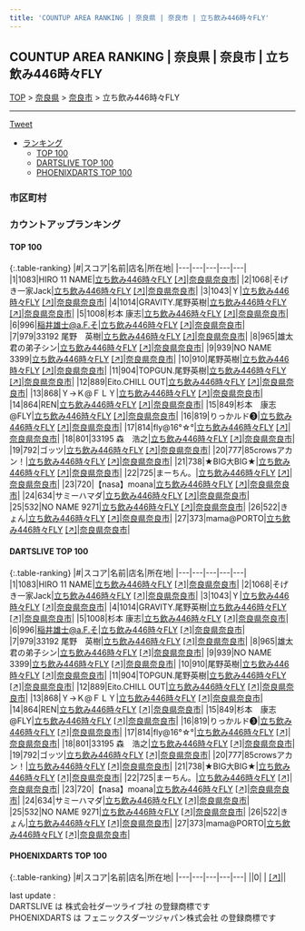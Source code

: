 ```yaml
---
title: 'COUNTUP AREA RANKING | 奈良県 | 奈良市 | 立ち飲み446時々FLY'
---
```

## COUNTUP AREA RANKING | 奈良県 | 奈良市 | 立ち飲み446時々FLY

[TOP](/darts/rank/) > [奈良県](/darts/rank/奈良県/) > [奈良市](/darts/rank/奈良県/奈良市/) > 立ち飲み446時々FLY

___

<a href="https://twitter.com/share?ref_src=twsrc%5Etfw" data-text="COUNTUP AREA RANKING | 奈良県奈良市立ち飲み446時々FLY" class="twitter-share-button" data-hashtags="DARTSLIVE,PHOENIXDARTS,darts,ダーツ" data-show-count="false">Tweet</a>

* [ランキング](#カウントアップランキング)
    * [TOP 100](#top-100)
    * [DARTSLIVE TOP 100](#dartslive-top-100)
    * [PHOENIXDARTS TOP 100](#phoenixdarts-top-100)

### 市区町村

<ul>

</ul>

### カウントアップランキング

#### TOP 100



{:.table-ranking}
|#|スコア|名前|店名|所在地|
|---|---|---|---|---|
|1|1083|<span class="rank-name-dl">HIRO 11 NAME</span>|<a href="/darts/rank/shops/f6fd7e166bdd66d158d385ea46352d8f.html">立ち飲み446時々FLY</a> <a href="https://search.dartslive.com/jp/shop/f6fd7e166bdd66d158d385ea46352d8f">[↗]</a>|<a href="/darts/rank/奈良県/奈良市">奈良県奈良市</a>|
|2|1068|<span class="rank-name-dl">そげき一家Jack</span>|<a href="/darts/rank/shops/f6fd7e166bdd66d158d385ea46352d8f.html">立ち飲み446時々FLY</a> <a href="https://search.dartslive.com/jp/shop/f6fd7e166bdd66d158d385ea46352d8f">[↗]</a>|<a href="/darts/rank/奈良県/奈良市">奈良県奈良市</a>|
|3|1043|<span class="rank-name-dl">Ｙ</span>|<a href="/darts/rank/shops/f6fd7e166bdd66d158d385ea46352d8f.html">立ち飲み446時々FLY</a> <a href="https://search.dartslive.com/jp/shop/f6fd7e166bdd66d158d385ea46352d8f">[↗]</a>|<a href="/darts/rank/奈良県/奈良市">奈良県奈良市</a>|
|4|1014|<span class="rank-name-dl">GRAVITY.尾野英樹</span>|<a href="/darts/rank/shops/f6fd7e166bdd66d158d385ea46352d8f.html">立ち飲み446時々FLY</a> <a href="https://search.dartslive.com/jp/shop/f6fd7e166bdd66d158d385ea46352d8f">[↗]</a>|<a href="/darts/rank/奈良県/奈良市">奈良県奈良市</a>|
|5|1008|<span class="rank-name-dl">杉本 康志</span>|<a href="/darts/rank/shops/f6fd7e166bdd66d158d385ea46352d8f.html">立ち飲み446時々FLY</a> <a href="https://search.dartslive.com/jp/shop/f6fd7e166bdd66d158d385ea46352d8f">[↗]</a>|<a href="/darts/rank/奈良県/奈良市">奈良県奈良市</a>|
|6|996|<span class="rank-name-dl">稲井雄士@a.F.そ</span>|<a href="/darts/rank/shops/f6fd7e166bdd66d158d385ea46352d8f.html">立ち飲み446時々FLY</a> <a href="https://search.dartslive.com/jp/shop/f6fd7e166bdd66d158d385ea46352d8f">[↗]</a>|<a href="/darts/rank/奈良県/奈良市">奈良県奈良市</a>|
|7|979|<span class="rank-name-dl">33192 尾野　英樹</span>|<a href="/darts/rank/shops/f6fd7e166bdd66d158d385ea46352d8f.html">立ち飲み446時々FLY</a> <a href="https://search.dartslive.com/jp/shop/f6fd7e166bdd66d158d385ea46352d8f">[↗]</a>|<a href="/darts/rank/奈良県/奈良市">奈良県奈良市</a>|
|8|965|<span class="rank-name-dl">雄太君の弟子シン</span>|<a href="/darts/rank/shops/f6fd7e166bdd66d158d385ea46352d8f.html">立ち飲み446時々FLY</a> <a href="https://search.dartslive.com/jp/shop/f6fd7e166bdd66d158d385ea46352d8f">[↗]</a>|<a href="/darts/rank/奈良県/奈良市">奈良県奈良市</a>|
|9|939|<span class="rank-name-dl">NO NAME 3399</span>|<a href="/darts/rank/shops/f6fd7e166bdd66d158d385ea46352d8f.html">立ち飲み446時々FLY</a> <a href="https://search.dartslive.com/jp/shop/f6fd7e166bdd66d158d385ea46352d8f">[↗]</a>|<a href="/darts/rank/奈良県/奈良市">奈良県奈良市</a>|
|10|910|<span class="rank-name-dl">尾野英樹</span>|<a href="/darts/rank/shops/f6fd7e166bdd66d158d385ea46352d8f.html">立ち飲み446時々FLY</a> <a href="https://search.dartslive.com/jp/shop/f6fd7e166bdd66d158d385ea46352d8f">[↗]</a>|<a href="/darts/rank/奈良県/奈良市">奈良県奈良市</a>|
|11|904|<span class="rank-name-dl">TOPGUN.尾野英樹</span>|<a href="/darts/rank/shops/f6fd7e166bdd66d158d385ea46352d8f.html">立ち飲み446時々FLY</a> <a href="https://search.dartslive.com/jp/shop/f6fd7e166bdd66d158d385ea46352d8f">[↗]</a>|<a href="/darts/rank/奈良県/奈良市">奈良県奈良市</a>|
|12|889|<span class="rank-name-dl">Eito.CHILL OUT</span>|<a href="/darts/rank/shops/f6fd7e166bdd66d158d385ea46352d8f.html">立ち飲み446時々FLY</a> <a href="https://search.dartslive.com/jp/shop/f6fd7e166bdd66d158d385ea46352d8f">[↗]</a>|<a href="/darts/rank/奈良県/奈良市">奈良県奈良市</a>|
|13|868|<span class="rank-name-dl">Ｙ→Ｋ@ＦＬＹ</span>|<a href="/darts/rank/shops/f6fd7e166bdd66d158d385ea46352d8f.html">立ち飲み446時々FLY</a> <a href="https://search.dartslive.com/jp/shop/f6fd7e166bdd66d158d385ea46352d8f">[↗]</a>|<a href="/darts/rank/奈良県/奈良市">奈良県奈良市</a>|
|14|864|<span class="rank-name-dl">REN</span>|<a href="/darts/rank/shops/f6fd7e166bdd66d158d385ea46352d8f.html">立ち飲み446時々FLY</a> <a href="https://search.dartslive.com/jp/shop/f6fd7e166bdd66d158d385ea46352d8f">[↗]</a>|<a href="/darts/rank/奈良県/奈良市">奈良県奈良市</a>|
|15|849|<span class="rank-name-dl">杉本　康志@FLY</span>|<a href="/darts/rank/shops/f6fd7e166bdd66d158d385ea46352d8f.html">立ち飲み446時々FLY</a> <a href="https://search.dartslive.com/jp/shop/f6fd7e166bdd66d158d385ea46352d8f">[↗]</a>|<a href="/darts/rank/奈良県/奈良市">奈良県奈良市</a>|
|16|819|<span class="rank-name-dl">りっかルド❸</span>|<a href="/darts/rank/shops/f6fd7e166bdd66d158d385ea46352d8f.html">立ち飲み446時々FLY</a> <a href="https://search.dartslive.com/jp/shop/f6fd7e166bdd66d158d385ea46352d8f">[↗]</a>|<a href="/darts/rank/奈良県/奈良市">奈良県奈良市</a>|
|17|814|<span class="rank-name-dl">fly@16°☆°</span>|<a href="/darts/rank/shops/f6fd7e166bdd66d158d385ea46352d8f.html">立ち飲み446時々FLY</a> <a href="https://search.dartslive.com/jp/shop/f6fd7e166bdd66d158d385ea46352d8f">[↗]</a>|<a href="/darts/rank/奈良県/奈良市">奈良県奈良市</a>|
|18|801|<span class="rank-name-dl">33195 森　浩之</span>|<a href="/darts/rank/shops/f6fd7e166bdd66d158d385ea46352d8f.html">立ち飲み446時々FLY</a> <a href="https://search.dartslive.com/jp/shop/f6fd7e166bdd66d158d385ea46352d8f">[↗]</a>|<a href="/darts/rank/奈良県/奈良市">奈良県奈良市</a>|
|19|792|<span class="rank-name-dl">ゴッツ</span>|<a href="/darts/rank/shops/f6fd7e166bdd66d158d385ea46352d8f.html">立ち飲み446時々FLY</a> <a href="https://search.dartslive.com/jp/shop/f6fd7e166bdd66d158d385ea46352d8f">[↗]</a>|<a href="/darts/rank/奈良県/奈良市">奈良県奈良市</a>|
|20|777|<span class="rank-name-dl">85crowsアカン！</span>|<a href="/darts/rank/shops/f6fd7e166bdd66d158d385ea46352d8f.html">立ち飲み446時々FLY</a> <a href="https://search.dartslive.com/jp/shop/f6fd7e166bdd66d158d385ea46352d8f">[↗]</a>|<a href="/darts/rank/奈良県/奈良市">奈良県奈良市</a>|
|21|738|<span class="rank-name-dl">★BIG大BIG★</span>|<a href="/darts/rank/shops/f6fd7e166bdd66d158d385ea46352d8f.html">立ち飲み446時々FLY</a> <a href="https://search.dartslive.com/jp/shop/f6fd7e166bdd66d158d385ea46352d8f">[↗]</a>|<a href="/darts/rank/奈良県/奈良市">奈良県奈良市</a>|
|22|725|<span class="rank-name-dl">まーちん。</span>|<a href="/darts/rank/shops/f6fd7e166bdd66d158d385ea46352d8f.html">立ち飲み446時々FLY</a> <a href="https://search.dartslive.com/jp/shop/f6fd7e166bdd66d158d385ea46352d8f">[↗]</a>|<a href="/darts/rank/奈良県/奈良市">奈良県奈良市</a>|
|23|720|<span class="rank-name-dl">【nasa】moana</span>|<a href="/darts/rank/shops/f6fd7e166bdd66d158d385ea46352d8f.html">立ち飲み446時々FLY</a> <a href="https://search.dartslive.com/jp/shop/f6fd7e166bdd66d158d385ea46352d8f">[↗]</a>|<a href="/darts/rank/奈良県/奈良市">奈良県奈良市</a>|
|24|634|<span class="rank-name-dl">サミーハマダ</span>|<a href="/darts/rank/shops/f6fd7e166bdd66d158d385ea46352d8f.html">立ち飲み446時々FLY</a> <a href="https://search.dartslive.com/jp/shop/f6fd7e166bdd66d158d385ea46352d8f">[↗]</a>|<a href="/darts/rank/奈良県/奈良市">奈良県奈良市</a>|
|25|532|<span class="rank-name-dl">NO NAME 9271</span>|<a href="/darts/rank/shops/f6fd7e166bdd66d158d385ea46352d8f.html">立ち飲み446時々FLY</a> <a href="https://search.dartslive.com/jp/shop/f6fd7e166bdd66d158d385ea46352d8f">[↗]</a>|<a href="/darts/rank/奈良県/奈良市">奈良県奈良市</a>|
|26|522|<span class="rank-name-dl">きょん</span>|<a href="/darts/rank/shops/f6fd7e166bdd66d158d385ea46352d8f.html">立ち飲み446時々FLY</a> <a href="https://search.dartslive.com/jp/shop/f6fd7e166bdd66d158d385ea46352d8f">[↗]</a>|<a href="/darts/rank/奈良県/奈良市">奈良県奈良市</a>|
|27|373|<span class="rank-name-dl">mama@PORTO</span>|<a href="/darts/rank/shops/f6fd7e166bdd66d158d385ea46352d8f.html">立ち飲み446時々FLY</a> <a href="https://search.dartslive.com/jp/shop/f6fd7e166bdd66d158d385ea46352d8f">[↗]</a>|<a href="/darts/rank/奈良県/奈良市">奈良県奈良市</a>|


#### DARTSLIVE TOP 100



{:.table-ranking}
|#|スコア|名前|店名|所在地|
|---|---|---|---|---|
|1|1083|<span class="rank-name-dl">HIRO 11 NAME</span>|<a href="/darts/rank/shops/f6fd7e166bdd66d158d385ea46352d8f.html">立ち飲み446時々FLY</a> <a href="https://search.dartslive.com/jp/shop/f6fd7e166bdd66d158d385ea46352d8f">[↗]</a>|<a href="/darts/rank/奈良県/奈良市">奈良県奈良市</a>|
|2|1068|<span class="rank-name-dl">そげき一家Jack</span>|<a href="/darts/rank/shops/f6fd7e166bdd66d158d385ea46352d8f.html">立ち飲み446時々FLY</a> <a href="https://search.dartslive.com/jp/shop/f6fd7e166bdd66d158d385ea46352d8f">[↗]</a>|<a href="/darts/rank/奈良県/奈良市">奈良県奈良市</a>|
|3|1043|<span class="rank-name-dl">Ｙ</span>|<a href="/darts/rank/shops/f6fd7e166bdd66d158d385ea46352d8f.html">立ち飲み446時々FLY</a> <a href="https://search.dartslive.com/jp/shop/f6fd7e166bdd66d158d385ea46352d8f">[↗]</a>|<a href="/darts/rank/奈良県/奈良市">奈良県奈良市</a>|
|4|1014|<span class="rank-name-dl">GRAVITY.尾野英樹</span>|<a href="/darts/rank/shops/f6fd7e166bdd66d158d385ea46352d8f.html">立ち飲み446時々FLY</a> <a href="https://search.dartslive.com/jp/shop/f6fd7e166bdd66d158d385ea46352d8f">[↗]</a>|<a href="/darts/rank/奈良県/奈良市">奈良県奈良市</a>|
|5|1008|<span class="rank-name-dl">杉本 康志</span>|<a href="/darts/rank/shops/f6fd7e166bdd66d158d385ea46352d8f.html">立ち飲み446時々FLY</a> <a href="https://search.dartslive.com/jp/shop/f6fd7e166bdd66d158d385ea46352d8f">[↗]</a>|<a href="/darts/rank/奈良県/奈良市">奈良県奈良市</a>|
|6|996|<span class="rank-name-dl">稲井雄士@a.F.そ</span>|<a href="/darts/rank/shops/f6fd7e166bdd66d158d385ea46352d8f.html">立ち飲み446時々FLY</a> <a href="https://search.dartslive.com/jp/shop/f6fd7e166bdd66d158d385ea46352d8f">[↗]</a>|<a href="/darts/rank/奈良県/奈良市">奈良県奈良市</a>|
|7|979|<span class="rank-name-dl">33192 尾野　英樹</span>|<a href="/darts/rank/shops/f6fd7e166bdd66d158d385ea46352d8f.html">立ち飲み446時々FLY</a> <a href="https://search.dartslive.com/jp/shop/f6fd7e166bdd66d158d385ea46352d8f">[↗]</a>|<a href="/darts/rank/奈良県/奈良市">奈良県奈良市</a>|
|8|965|<span class="rank-name-dl">雄太君の弟子シン</span>|<a href="/darts/rank/shops/f6fd7e166bdd66d158d385ea46352d8f.html">立ち飲み446時々FLY</a> <a href="https://search.dartslive.com/jp/shop/f6fd7e166bdd66d158d385ea46352d8f">[↗]</a>|<a href="/darts/rank/奈良県/奈良市">奈良県奈良市</a>|
|9|939|<span class="rank-name-dl">NO NAME 3399</span>|<a href="/darts/rank/shops/f6fd7e166bdd66d158d385ea46352d8f.html">立ち飲み446時々FLY</a> <a href="https://search.dartslive.com/jp/shop/f6fd7e166bdd66d158d385ea46352d8f">[↗]</a>|<a href="/darts/rank/奈良県/奈良市">奈良県奈良市</a>|
|10|910|<span class="rank-name-dl">尾野英樹</span>|<a href="/darts/rank/shops/f6fd7e166bdd66d158d385ea46352d8f.html">立ち飲み446時々FLY</a> <a href="https://search.dartslive.com/jp/shop/f6fd7e166bdd66d158d385ea46352d8f">[↗]</a>|<a href="/darts/rank/奈良県/奈良市">奈良県奈良市</a>|
|11|904|<span class="rank-name-dl">TOPGUN.尾野英樹</span>|<a href="/darts/rank/shops/f6fd7e166bdd66d158d385ea46352d8f.html">立ち飲み446時々FLY</a> <a href="https://search.dartslive.com/jp/shop/f6fd7e166bdd66d158d385ea46352d8f">[↗]</a>|<a href="/darts/rank/奈良県/奈良市">奈良県奈良市</a>|
|12|889|<span class="rank-name-dl">Eito.CHILL OUT</span>|<a href="/darts/rank/shops/f6fd7e166bdd66d158d385ea46352d8f.html">立ち飲み446時々FLY</a> <a href="https://search.dartslive.com/jp/shop/f6fd7e166bdd66d158d385ea46352d8f">[↗]</a>|<a href="/darts/rank/奈良県/奈良市">奈良県奈良市</a>|
|13|868|<span class="rank-name-dl">Ｙ→Ｋ@ＦＬＹ</span>|<a href="/darts/rank/shops/f6fd7e166bdd66d158d385ea46352d8f.html">立ち飲み446時々FLY</a> <a href="https://search.dartslive.com/jp/shop/f6fd7e166bdd66d158d385ea46352d8f">[↗]</a>|<a href="/darts/rank/奈良県/奈良市">奈良県奈良市</a>|
|14|864|<span class="rank-name-dl">REN</span>|<a href="/darts/rank/shops/f6fd7e166bdd66d158d385ea46352d8f.html">立ち飲み446時々FLY</a> <a href="https://search.dartslive.com/jp/shop/f6fd7e166bdd66d158d385ea46352d8f">[↗]</a>|<a href="/darts/rank/奈良県/奈良市">奈良県奈良市</a>|
|15|849|<span class="rank-name-dl">杉本　康志@FLY</span>|<a href="/darts/rank/shops/f6fd7e166bdd66d158d385ea46352d8f.html">立ち飲み446時々FLY</a> <a href="https://search.dartslive.com/jp/shop/f6fd7e166bdd66d158d385ea46352d8f">[↗]</a>|<a href="/darts/rank/奈良県/奈良市">奈良県奈良市</a>|
|16|819|<span class="rank-name-dl">りっかルド❸</span>|<a href="/darts/rank/shops/f6fd7e166bdd66d158d385ea46352d8f.html">立ち飲み446時々FLY</a> <a href="https://search.dartslive.com/jp/shop/f6fd7e166bdd66d158d385ea46352d8f">[↗]</a>|<a href="/darts/rank/奈良県/奈良市">奈良県奈良市</a>|
|17|814|<span class="rank-name-dl">fly@16°☆°</span>|<a href="/darts/rank/shops/f6fd7e166bdd66d158d385ea46352d8f.html">立ち飲み446時々FLY</a> <a href="https://search.dartslive.com/jp/shop/f6fd7e166bdd66d158d385ea46352d8f">[↗]</a>|<a href="/darts/rank/奈良県/奈良市">奈良県奈良市</a>|
|18|801|<span class="rank-name-dl">33195 森　浩之</span>|<a href="/darts/rank/shops/f6fd7e166bdd66d158d385ea46352d8f.html">立ち飲み446時々FLY</a> <a href="https://search.dartslive.com/jp/shop/f6fd7e166bdd66d158d385ea46352d8f">[↗]</a>|<a href="/darts/rank/奈良県/奈良市">奈良県奈良市</a>|
|19|792|<span class="rank-name-dl">ゴッツ</span>|<a href="/darts/rank/shops/f6fd7e166bdd66d158d385ea46352d8f.html">立ち飲み446時々FLY</a> <a href="https://search.dartslive.com/jp/shop/f6fd7e166bdd66d158d385ea46352d8f">[↗]</a>|<a href="/darts/rank/奈良県/奈良市">奈良県奈良市</a>|
|20|777|<span class="rank-name-dl">85crowsアカン！</span>|<a href="/darts/rank/shops/f6fd7e166bdd66d158d385ea46352d8f.html">立ち飲み446時々FLY</a> <a href="https://search.dartslive.com/jp/shop/f6fd7e166bdd66d158d385ea46352d8f">[↗]</a>|<a href="/darts/rank/奈良県/奈良市">奈良県奈良市</a>|
|21|738|<span class="rank-name-dl">★BIG大BIG★</span>|<a href="/darts/rank/shops/f6fd7e166bdd66d158d385ea46352d8f.html">立ち飲み446時々FLY</a> <a href="https://search.dartslive.com/jp/shop/f6fd7e166bdd66d158d385ea46352d8f">[↗]</a>|<a href="/darts/rank/奈良県/奈良市">奈良県奈良市</a>|
|22|725|<span class="rank-name-dl">まーちん。</span>|<a href="/darts/rank/shops/f6fd7e166bdd66d158d385ea46352d8f.html">立ち飲み446時々FLY</a> <a href="https://search.dartslive.com/jp/shop/f6fd7e166bdd66d158d385ea46352d8f">[↗]</a>|<a href="/darts/rank/奈良県/奈良市">奈良県奈良市</a>|
|23|720|<span class="rank-name-dl">【nasa】moana</span>|<a href="/darts/rank/shops/f6fd7e166bdd66d158d385ea46352d8f.html">立ち飲み446時々FLY</a> <a href="https://search.dartslive.com/jp/shop/f6fd7e166bdd66d158d385ea46352d8f">[↗]</a>|<a href="/darts/rank/奈良県/奈良市">奈良県奈良市</a>|
|24|634|<span class="rank-name-dl">サミーハマダ</span>|<a href="/darts/rank/shops/f6fd7e166bdd66d158d385ea46352d8f.html">立ち飲み446時々FLY</a> <a href="https://search.dartslive.com/jp/shop/f6fd7e166bdd66d158d385ea46352d8f">[↗]</a>|<a href="/darts/rank/奈良県/奈良市">奈良県奈良市</a>|
|25|532|<span class="rank-name-dl">NO NAME 9271</span>|<a href="/darts/rank/shops/f6fd7e166bdd66d158d385ea46352d8f.html">立ち飲み446時々FLY</a> <a href="https://search.dartslive.com/jp/shop/f6fd7e166bdd66d158d385ea46352d8f">[↗]</a>|<a href="/darts/rank/奈良県/奈良市">奈良県奈良市</a>|
|26|522|<span class="rank-name-dl">きょん</span>|<a href="/darts/rank/shops/f6fd7e166bdd66d158d385ea46352d8f.html">立ち飲み446時々FLY</a> <a href="https://search.dartslive.com/jp/shop/f6fd7e166bdd66d158d385ea46352d8f">[↗]</a>|<a href="/darts/rank/奈良県/奈良市">奈良県奈良市</a>|
|27|373|<span class="rank-name-dl">mama@PORTO</span>|<a href="/darts/rank/shops/f6fd7e166bdd66d158d385ea46352d8f.html">立ち飲み446時々FLY</a> <a href="https://search.dartslive.com/jp/shop/f6fd7e166bdd66d158d385ea46352d8f">[↗]</a>|<a href="/darts/rank/奈良県/奈良市">奈良県奈良市</a>|


#### PHOENIXDARTS TOP 100



{:.table-ranking}
|#|スコア|名前|店名|所在地|
|---|---|---|---|---|
||0|<span class="rank-name-dl"> </span>|<a href="/darts/rank/shops/.html"></a> <a href="">[↗]</a>|<a href="/darts/rank//"></a>|


<div class="footer border-top border-gray-light mt-5 pt-3 text-right text-gray">
    last update : <span style="font-weight: italic" id="foot_last_modified"></span><br />
    DARTSLIVE は 株式会社ダーツライブ社 の登録商標です<br />
    PHOENIXDARTS は フェニックスダーツジャパン株式会社 の登録商標です<br />
</div>

<script src="https://cdnjs.cloudflare.com/ajax/libs/jquery.tablesorter/2.31.3/js/jquery.tablesorter.min.js" integrity="sha512-qzgd5cYSZcosqpzpn7zF2ZId8f/8CHmFKZ8j7mU4OUXTNRd5g+ZHBPsgKEwoqxCtdQvExE5LprwwPAgoicguNg==" crossorigin="anonymous" referrerpolicy="no-referrer"></script>
<link rel="stylesheet" href="https://cdnjs.cloudflare.com/ajax/libs/jquery.tablesorter/2.31.3/css/theme.default.min.css" integrity="sha512-wghhOJkjQX0Lh3NSWvNKeZ0ZpNn+SPVXX1Qyc9OCaogADktxrBiBdKGDoqVUOyhStvMBmJQ8ZdMHiR3wuEq8+w==" crossorigin="anonymous" referrerpolicy="no-referrer" />
<script>
$(function() {
    $(".table-ranking").tablesorter({sortList:[[0, 0]]});
    $("#foot_last_modified").text(formatDate(new Date(document.lastModified), 'yyyy-MM-dd HH:mm:ss'));
});
</script>

<script async src="https://platform.twitter.com/widgets.js" charset="utf-8"></script>